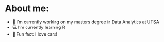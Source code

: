 # About me:

- 🏫 I’m currently working on my masters degree in Data Analytics at UTSA
- 💻 I’m currently learning R
- 🚙 Fun fact: I love cars!
